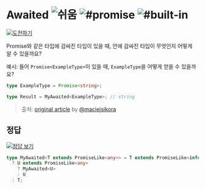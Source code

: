 <h1>Awaited <img src="https://img.shields.io/badge/-%EC%89%AC%EC%9B%80-7aad0c" alt="쉬움"/> <img src="https://img.shields.io/badge/-%23promise-999" alt="#promise"/> <img src="https://img.shields.io/badge/-%23built--in-999" alt="#built-in"/></h1><p><a href="https://tsch.js.org/189/play/ko" target="_blank"><img src="https://img.shields.io/badge/-%EB%8F%84%EC%A0%84%ED%95%98%EA%B8%B0-3178c6?logo=typescript&logoColor=white" alt="도전하기"/></a>

Promise와 같은 타입에 감싸진 타입이 있을 때, 안에 감싸진 타입이 무엇인지 어떻게 알 수 있을까요?

예시: 들어 `Promise<ExampleType>`이 있을 때, `ExampleType`을 어떻게 얻을 수 있을까요?

```ts
type ExampleType = Promise<string>;

type Result = MyAwaited<ExampleType>; // string
```

> 출처: [original article](https://dev.to/macsikora/advanced-typescript-exercises-question-1-45k4) by [@maciejsikora](https://github.com/maciejsikora)

## 정답

<a href="https://tinyurl.com/2qcb29se" target="_blank"><img src="https://img.shields.io/badge/-%EC%A0%95%EB%8B%B5%20%EB%B3%B4%EA%B8%B0-de5a77?logo=awesome-lists&logoColor=white" alt="정답 보기"/></a>

```ts
type MyAwaited<T extends PromiseLike<any>> = T extends PromiseLike<infer U>
  ? U extends PromiseLike<any>
    ? MyAwaited<U>
    : U
  : T;
```

